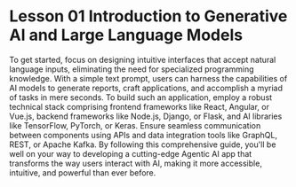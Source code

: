 # Lesson 01 Introduction to Generative AI and Large Language Models
To get started, focus on designing intuitive interfaces that accept natural language inputs, eliminating the need for specialized programming knowledge. With a simple text prompt, users can harness the capabilities of AI models to generate reports, craft applications, and accomplish a myriad of tasks in mere seconds. To build such an application, employ a robust technical stack comprising frontend frameworks like React, Angular, or Vue.js, backend frameworks like Node.js, Django, or Flask, and AI libraries like TensorFlow, PyTorch, or Keras. Ensure seamless communication between components using APIs and data integration tools like GraphQL, REST, or Apache Kafka. By following this comprehensive guide, you'll be well on your way to developing a cutting-edge Agentic AI app that transforms the way users interact with AI, making it more accessible, intuitive, and powerful than ever before.

